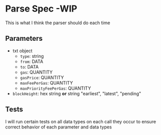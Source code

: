 # Parse Spec -WIP
This is what I think the parser should do each time

## Parameters
* txt object
  * `type`: string
  * `from`: DATA
  * `to`: DATA
  * `gas`: QUANTITY
  * `gasPrice`: QUANTITY
  * `maxFeePerGas`: QUANTITY
  * `maxPriorityFeePerGas`: QUANTITY
* `blockHeight`: hex string **or** string "earliest", "latest", "pending"


## Tests 
I will run certain tests on all data types on each call they occur to ensure correct behavior of each parameter and data types



